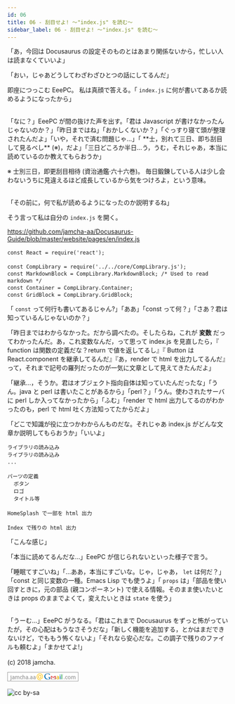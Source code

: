 ```yaml
---
id: 06
title: 06 - 刮目せよ! 〜"index.js" を読む〜
sidebar_label: 06 - 刮目せよ! 〜"index.js" を読む〜
---
```


<style>
@import url('https://fonts.googleapis.com/css?family=Sawarabi+Mincho');
</style>

「あ，今回は Docusaurus の設定そのものとはあまり関係ないから，忙しい人は読まなくていいよ」

「おい，じゃあどうしてわざわざひとつの話にしてるんだ」

即座につっこむ EeePC。 私は真顔で答える。「 `index.js` に何が書いてあるか読めるようになったから」

<br>
「なに？」EeePC が間の抜けた声を出す。「君は Javascript が書けなかったんじゃないのか？」「昨日まではね」「おかしくないか？」「ぐっすり寝て頭が整理されたんだよ」「いや，それで済む問題じゃ…」「 **士，別れて三日、即ち刮目して見るべし** (※)，だよ」「三日どころか半日…う，うむ，それじゃあ，本当に読めているのか教えてもらおうか」

※ 士別三日，即更刮目相待 (資治通鑑·六十六巻)。 毎日鍛錬している人は少し会わないうちに見違えるほど成長しているから気をつけろよ，という意味。

<br>
「その前に，何で私が読めるようになったのか説明するね」

そう言って私は自分の `index.js` を開く。

<https://github.com/jamcha-aa/Docusaurus-Guide/blob/master/website/pages/en/index.js>

    const React = require('react');
    
    const CompLibrary = require('../../core/CompLibrary.js');
    const MarkdownBlock = CompLibrary.MarkdownBlock; /* Used to read markdown */
    const Container = CompLibrary.Container;
    const GridBlock = CompLibrary.GridBlock;

「 `const` って何行も書いてあるじゃん?」「ああ」「const って何？」「さあ？君は知っているんじゃないのか？」

「昨日まではわからなかった。だから調べたの。そしたらね，これが **変数** だってわかったんだ。あ，これ変数なんだ，って思って index.js を見直したら，『 function は関数の定義だな？return で値を返してるし』『 Button は React.component を継承してるんだ』『あ，render で html を出力してるんだ』って，それまで記号の羅列だったのが一気に文章として見えてきたんだよ」

「継承…，そうか。君はオブジェクト指向自体は知っていたんだったな」「うん。java と perl は書いたことがあるから」「perl？」「うん。使わされたサーバに perl しか入ってなかったから」「ふむ」「render で html 出力してるのがわかったのも，perl で html 吐く方法知ってたからだよ」

「どこで知識が役に立つかわからんものだな。それじゃあ index.js がどんな文章か説明してもらおうか」「いいよ」

    ライブラリの読み込み
    ライブラリの読み込み
    ...
    
    パーツの定義
      ボタン
      ロゴ
      タイトル等
    
    HomeSplash で一部を html 出力
    
    Index で残りの html 出力

「こんな感じ」

「本当に読めてるんだな…」EeePC が信じられないといった様子で言う。

「睡眠てすごいね」「…ああ，本当にすごいな。じゃ，じゃあ， `let` は何だ？」「const と同じ変数の一種。Emacs Lisp でも使うよ」「 `props` は」「部品を使い回すときに，元の部品 (親コンポーネント) で使える情報。そのまま使いたいときは props のままでよくて，変えたいときは `state` を使う」

<br>
「うーむ…」EeePC がうなる。「君はこれまで Docusaurus をずっと怖がっていたが，その心配はもうなさそうだな」「新しく機能を追加する，とかはまだできないけど，でももう怖くないよ」「それなら安心だな。この調子で残りのファイルも頼むよ」「まかせてよ!」

<br>
<br>
(c) 2018 jamcha.

![mail](./assets/mail.png)

![cc by-sa](https://i.creativecommons.org/l/by-sa/4.0/88x31.png)

